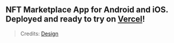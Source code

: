 ## NFT Marketplace App for Android and iOS. Deployed and ready to try on [Vercel](https://nefpro.vercel.app/)!

> Credits: [Design](https://dribbble.com/alvxyz)
